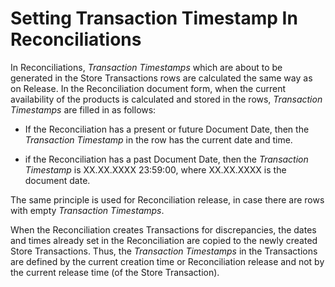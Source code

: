 # Setting Transaction Timestamp In Reconciliations

In Reconciliations, <i>Transaction Timestamps</i> which are about to be generated in the Store Transactions rows are calculated the same way as on Release. In the Reconciliation document form, when the current availability of the products is calculated and stored in the rows, <i>Transaction Timestamps</i> are filled in as follows:

- If the Reconciliation has a present or future Document Date, then the <i>Transaction Timestamp</i> in the row has the current date and time.

- if the Reconciliation has a past Document Date, then the <i>Transaction Timestamp</i> is XX.XX.XXXX 23:59:00, where XX.XX.XXXX is the document date.

The same principle is used for Reconciliation release, in case there are rows with empty <i>Transaction Timestamps</i>.

When the Reconciliation creates Transactions for discrepancies, the dates and times already set in the Reconciliation are copied to the newly created Store Transactions. Thus, the <i>Transaction Timestamps</i> in the Transactions are defined by the current creation time or Reconciliation release and not by the current release time (of the Store Transaction).


